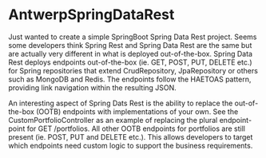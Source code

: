 # AntwerpSpringDataRest

Just wanted to create a simple SpringBoot Spring Data Rest project. Seems some developers think Spring Rest and Spring Data Rest are the same but are actually very different in what is deployed out-of-the-box. Spring Data Rest deploys endpoints out-of-the-box (ie. GET, POST, PUT, DELETE etc.) for Spring repositories that extend CrudRepository, JpaRepository or others such as MongoDB and Redis. The endpoints follow the HAETOAS pattern, providing link navigation within the resulting JSON. 

An interesting aspect of Spring Dats Rest is the ability to replace the out-of-the-box (OOTB) endpoints with implementations of your own.  See the CustomPortfolioController as an example of replacing the plural endpoint-point for GET /portfolios. All other OOTB endpoints for portfolios are still present (ie. POST, PUT and DELETE etc.). This allows developers to target which endpoints need custom logic to support the business requirements. 
